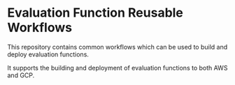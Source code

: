 # Evaluation Function Reusable Workflows

This repository contains common workflows which can be used to build and deploy evaluation functions.

It supports the building and deployment of evaluation functions to both AWS and GCP.
